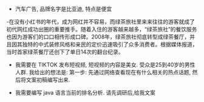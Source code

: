 - 汽车广告, 品牌名字是比亚迪, 特点是便宜

-在没有小红书的年代，成为网红并不容易，而绿茶旅社里来来往往的游客就成了初代网红成功出圈的重要推手。随着入住的游客越来越多，“绿茶旅社”的餐饮服务也因为游客们的口口相传形成口碑。2008年，绿茶旅社彻底转型成绿茶餐厅，并且因其独特的中式装修风格和亲民的定价迅速吸引了众多消费者。根据媒体报道，当时首家绿茶餐厅还创下了单日14次的翻台纪录。


- 我需要在 TIKTOK 发布短视频, 短视频的内容是美女. 受众是25到40岁的男性人群.
  我给出的想法是:
  第一步: 先通过网络查看现在有什么相关的热点话题, 然后将文案初稿编写出来.


- 我需要编写 java 语言当前的排名分析.
  请先调研后,给我文案